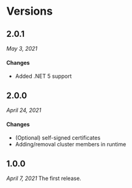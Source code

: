 # Versions

## 2.0.1
_May 3, 2021_
#### Changes
- Added .NET 5 support

## 2.0.0
_April 24, 2021_
#### Changes
- (Optional) self-signed certificates
- Adding/removal cluster members in runtime

## 1.0.0
_April 7, 2021_
The first release.